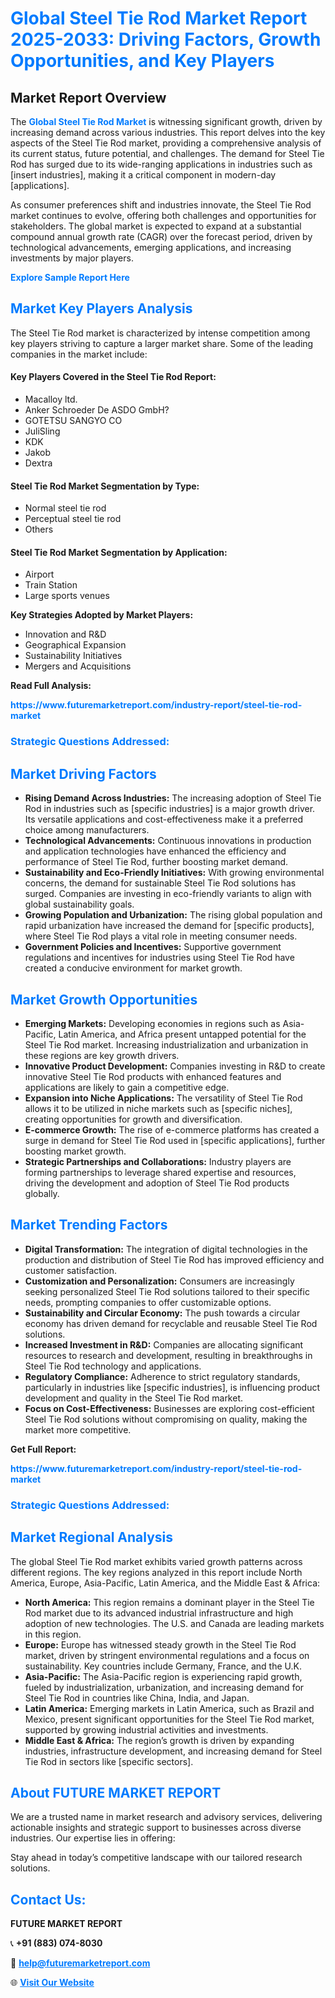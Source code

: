 <h1 style="color: #007BFF;">Global Steel Tie Rod Market Report 2025-2033: Driving Factors, Growth Opportunities, and Key Players</h1>

<section id="overview">
<h2>Market Report Overview</h2>
<p>The <a href="https://www.futuremarketreport.com/industry-report/steel-tie-rod-market" style="color: #007BFF; text-decoration: none;"><strong>Global Steel Tie Rod Market</strong></a> is witnessing significant growth, driven by increasing demand across various industries. This report delves into the key aspects of the Steel Tie Rod market, providing a comprehensive analysis of its current status, future potential, and challenges. The demand for Steel Tie Rod has surged due to its wide-ranging applications in industries such as [insert industries], making it a critical component in modern-day [applications].</p>
<p>As consumer preferences shift and industries innovate, the Steel Tie Rod market continues to evolve, offering both challenges and opportunities for stakeholders. The global market is expected to expand at a substantial compound annual growth rate (CAGR) over the forecast period, driven by technological advancements, emerging applications, and increasing investments by major players.</p>
</section>

<section id="overview">
<p><a href="https://www.futuremarketreport.com/request-sample/reportId=42633" style="color: #007BFF; text-decoration: none;"><strong>Explore Sample Report Here</strong></a></p>
</section>

<section id="key-players">
<h2 style="color: #007BFF;">Market Key Players Analysis</h2>
<p>The Steel Tie Rod market is characterized by intense competition among key players striving to capture a larger market share. Some of the leading companies in the market include:</p>
<h4>Key Players Covered in the Steel Tie Rod Report:</h4>
<ul><li>Macalloy ltd.</li><li>Anker Schroeder De ASDO GmbH?</li><li>GOTETSU SANGYO CO</li><li>JuliSling</li><li>KDK</li><li>Jakob</li><li>Dextra</li></ul>
<h4>Steel Tie Rod Market Segmentation by Type:</h4>
<ul><li>Normal steel tie rod</li><li>Perceptual steel tie rod</li><li>Others</li></ul>

<h4>Steel Tie Rod Market Segmentation by Application:</h4>
<ul><li>Airport</li><li>Train Station</li><li>Large sports venues</li></ul>
<p><strong>Key Strategies Adopted by Market Players:</strong></p>
<ul>
<li>Innovation and R&D</li>
<li>Geographical Expansion</li>
<li>Sustainability Initiatives</li>
<li>Mergers and Acquisitions</li>
</ul>
</section>

<section>
<p><strong>Read Full Analysis: </strong></p><a href="https://www.futuremarketreport.com/industry-report/steel-tie-rod-market" style="color: #007BFF; text-decoration: none;"><strong>https://www.futuremarketreport.com/industry-report/steel-tie-rod-market</strong></a>
<h3 style="color: #007BFF;">Strategic Questions Addressed:</h3>
</section>

<section id="driving-factors">
<h2 style="color: #007BFF;">Market Driving Factors</h2>
<ul>
<li><strong>Rising Demand Across Industries:</strong> The increasing adoption of Steel Tie Rod in industries such as [specific industries] is a major growth driver. Its versatile applications and cost-effectiveness make it a preferred choice among manufacturers.</li>
<li><strong>Technological Advancements:</strong> Continuous innovations in production and application technologies have enhanced the efficiency and performance of Steel Tie Rod, further boosting market demand.</li>
<li><strong>Sustainability and Eco-Friendly Initiatives:</strong> With growing environmental concerns, the demand for sustainable Steel Tie Rod solutions has surged. Companies are investing in eco-friendly variants to align with global sustainability goals.</li>
<li><strong>Growing Population and Urbanization:</strong> The rising global population and rapid urbanization have increased the demand for [specific products], where Steel Tie Rod plays a vital role in meeting consumer needs.</li>
<li><strong>Government Policies and Incentives:</strong> Supportive government regulations and incentives for industries using Steel Tie Rod have created a conducive environment for market growth.</li>
</ul>
</section>

<section id="growth-opportunities">
<h2 style="color: #007BFF;">Market Growth Opportunities</h2>
<ul>
<li><strong>Emerging Markets:</strong> Developing economies in regions such as Asia-Pacific, Latin America, and Africa present untapped potential for the Steel Tie Rod market. Increasing industrialization and urbanization in these regions are key growth drivers.</li>
<li><strong>Innovative Product Development:</strong> Companies investing in R&D to create innovative Steel Tie Rod products with enhanced features and applications are likely to gain a competitive edge.</li>
<li><strong>Expansion into Niche Applications:</strong> The versatility of Steel Tie Rod allows it to be utilized in niche markets such as [specific niches], creating opportunities for growth and diversification.</li>
<li><strong>E-commerce Growth:</strong> The rise of e-commerce platforms has created a surge in demand for Steel Tie Rod used in [specific applications], further boosting market growth.</li>
<li><strong>Strategic Partnerships and Collaborations:</strong> Industry players are forming partnerships to leverage shared expertise and resources, driving the development and adoption of Steel Tie Rod products globally.</li>
</ul>
</section>

<section id="trending-factors">
<h2 style="color: #007BFF;">Market Trending Factors</h2>
<ul>
<li><strong>Digital Transformation:</strong> The integration of digital technologies in the production and distribution of Steel Tie Rod has improved efficiency and customer satisfaction.</li>
<li><strong>Customization and Personalization:</strong> Consumers are increasingly seeking personalized Steel Tie Rod solutions tailored to their specific needs, prompting companies to offer customizable options.</li>
<li><strong>Sustainability and Circular Economy:</strong> The push towards a circular economy has driven demand for recyclable and reusable Steel Tie Rod solutions.</li>
<li><strong>Increased Investment in R&D:</strong> Companies are allocating significant resources to research and development, resulting in breakthroughs in Steel Tie Rod technology and applications.</li>
<li><strong>Regulatory Compliance:</strong> Adherence to strict regulatory standards, particularly in industries like [specific industries], is influencing product development and quality in the Steel Tie Rod market.</li>
<li><strong>Focus on Cost-Effectiveness:</strong> Businesses are exploring cost-efficient Steel Tie Rod solutions without compromising on quality, making the market more competitive.</li>
</ul>
</section>

<section>
<p><strong>Get Full Report: </strong></p><a href="https://www.futuremarketreport.com/industry-report/steel-tie-rod-market" style="color: #007BFF; text-decoration: none;"><strong>https://www.futuremarketreport.com/industry-report/steel-tie-rod-market</strong></a>
<h3 style="color: #007BFF;">Strategic Questions Addressed:</h3>
</section>


<section id="regional-analysis">
<h2 style="color: #007BFF;">Market Regional Analysis</h2>
<p>The global Steel Tie Rod market exhibits varied growth patterns across different regions. The key regions analyzed in this report include North America, Europe, Asia-Pacific, Latin America, and the Middle East & Africa:</p>
<ul>
<li><strong>North America:</strong> This region remains a dominant player in the Steel Tie Rod market due to its advanced industrial infrastructure and high adoption of new technologies. The U.S. and Canada are leading markets in this region.</li>
<li><strong>Europe:</strong> Europe has witnessed steady growth in the Steel Tie Rod market, driven by stringent environmental regulations and a focus on sustainability. Key countries include Germany, France, and the U.K.</li>
<li><strong>Asia-Pacific:</strong> The Asia-Pacific region is experiencing rapid growth, fueled by industrialization, urbanization, and increasing demand for Steel Tie Rod in countries like China, India, and Japan.</li>
<li><strong>Latin America:</strong> Emerging markets in Latin America, such as Brazil and Mexico, present significant opportunities for the Steel Tie Rod market, supported by growing industrial activities and investments.</li>
<li><strong>Middle East & Africa:</strong> The region’s growth is driven by expanding industries, infrastructure development, and increasing demand for Steel Tie Rod in sectors like [specific sectors].</li>
</ul>
</section>

<footer>
<h2 style="color: #007BFF;">About FUTURE MARKET REPORT</h2>
<p>We are a trusted name in market research and advisory services, delivering actionable insights and strategic support to businesses across diverse industries. Our expertise lies in offering:</p>

<p>Stay ahead in today’s competitive landscape with our tailored research solutions.</p>

<h2 style="color: #007BFF;">Contact Us:</h2>
<p><strong>FUTURE MARKET REPORT</strong></p>
<p>📞 <strong>+91 (883) 074-8030</strong></p>
<p>📧 <strong><a href="mailto:help@futuremarketreport.com" style="color: #007BFF;">help@futuremarketreport.com</a></strong></p>
<p>🌐 <strong><a href="https://www.futuremarketreport.com/" style="color: #007BFF;">Visit Our Website</a></strong></p>
</footer>